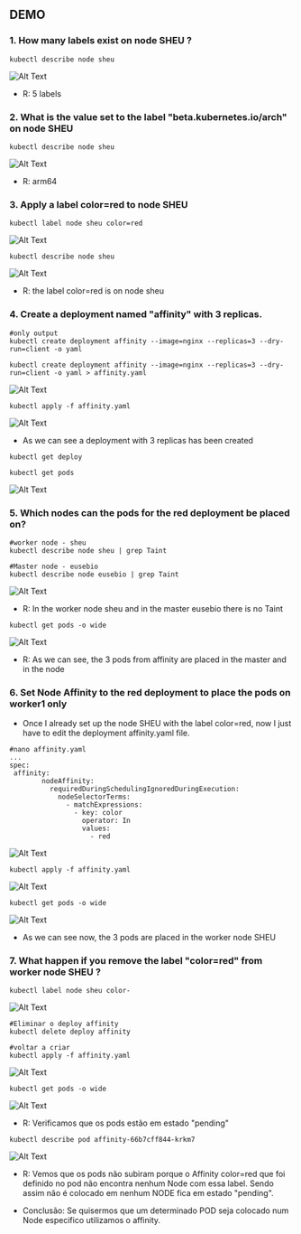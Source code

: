 ## DEMO

### 1. How many labels exist on node SHEU ?
```
kubectl describe node sheu
```
![Alt Text](/00-images/Scheduling/affinity.PNG)
- R: 5 labels

### 2. What is the value set to the label "beta.kubernetes.io/arch" on node SHEU
```
kubectl describe node sheu
```
![Alt Text](/00-images/Scheduling/affinity9.PNG)
- R: arm64


### 3. Apply a label color=red to node SHEU
```
kubectl label node sheu color=red
```
![Alt Text](/00-images/Scheduling/affinity1.PNG)

```
kubectl describe node sheu
```
![Alt Text](/00-images/Scheduling/affinity2.PNG)
- R: the label color=red is on node sheu

### 4. Create a deployment named "affinity" with 3 replicas.
```
#only output
kubectl create deployment affinity --image=nginx --replicas=3 --dry-run=client -o yaml

kubectl create deployment affinity --image=nginx --replicas=3 --dry-run=client -o yaml > affinity.yaml
```
![Alt Text](/00-images/Scheduling/affinity3.PNG)

```
kubectl apply -f affinity.yaml
```
![Alt Text](/00-images/Scheduling/affinity5.PNG)
- As we can see a deployment with 3 replicas has been created

```
kubectl get deploy

kubectl get pods
```
![Alt Text](/00-images/Scheduling/affinity10.PNG)

### 5. Which nodes can the pods for the red deployment be placed on?
```
#worker node - sheu
kubectl describe node sheu | grep Taint

#Master node - eusebio
kubectl describe node eusebio | grep Taint
```
![Alt Text](/00-images/Scheduling/affinity6.PNG)
- R: In the worker node sheu and in the master eusebio there is no Taint

```
kubectl get pods -o wide
```
![Alt Text](/00-images/Scheduling/affinity11.PNG)
- R: As we can see, the 3 pods from affinity are placed in the master and in the node

### 6. Set Node Affinity to the red deployment to place the pods on worker1 only

- Once I already set up the node SHEU with the label color=red, now I just have to edit the deployment affinity.yaml file.
```
#nano affinity.yaml 
...
spec:
 affinity:
        nodeAffinity:
          requiredDuringSchedulingIgnoredDuringExecution:
            nodeSelectorTerms:
              - matchExpressions:
                - key: color
                  operator: In
                  values:
                    - red
```
![Alt Text](/00-images/Scheduling/affinity7.PNG)

```
kubectl apply -f affinity.yaml
```
![Alt Text](/00-images/Scheduling/affinity12.PNG)

```
kubectl get pods -o wide
```
![Alt Text](/00-images/Scheduling/affinity13.PNG)
- As we can see now, the 3 pods are placed in the worker node SHEU

### 7. What happen if you remove the label "color=red" from worker node SHEU ?
```
kubectl label node sheu color-
```
![Alt Text](/00-images/Scheduling/affinity14.PNG)

```
#Eliminar o deploy affinity
kubectl delete deploy affinity

#voltar a criar
kubectl apply -f affinity.yaml
```
![Alt Text](/00-images/Scheduling/affinity15.PNG)

```
kubectl get pods -o wide
```
![Alt Text](/00-images/Scheduling/affinity16.PNG)
- R: Verificamos que os pods estão em estado "pending"

```
kubectl describe pod affinity-66b7cff844-krkm7
```
![Alt Text](/00-images/Scheduling/affinity17.PNG)
- R: Vemos que os pods não subiram porque o Affinity color=red que foi definido no pod não encontra nenhum Node com essa label. Sendo assim não é colocado em nenhum NODE fica em estado "pending".



- Conclusão: Se quisermos que um determinado POD seja colocado num Node especifico utilizamos o affinity.